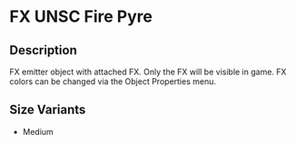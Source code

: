 # FX UNSC Fire Pyre

## Description

FX emitter object with attached FX. Only the FX will be visible in game. FX colors can be changed via the Object Properties menu.

## Size Variants

* Medium
